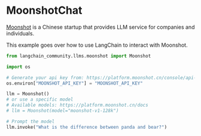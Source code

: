 # MoonshotChat

[Moonshot](https://platform.moonshot.cn/) is a Chinese startup that provides LLM service for companies and individuals.

This example goes over how to use LangChain to interact with Moonshot.


```python
from langchain_community.llms.moonshot import Moonshot
```


```python
import os

# Generate your api key from: https://platform.moonshot.cn/console/api-keys
os.environ["MOONSHOT_API_KEY"] = "MOONSHOT_API_KEY"
```


```python
llm = Moonshot()
# or use a specific model
# Available models: https://platform.moonshot.cn/docs
# llm = Moonshot(model="moonshot-v1-128k")
```


```python
# Prompt the model
llm.invoke("What is the difference between panda and bear?")
```
